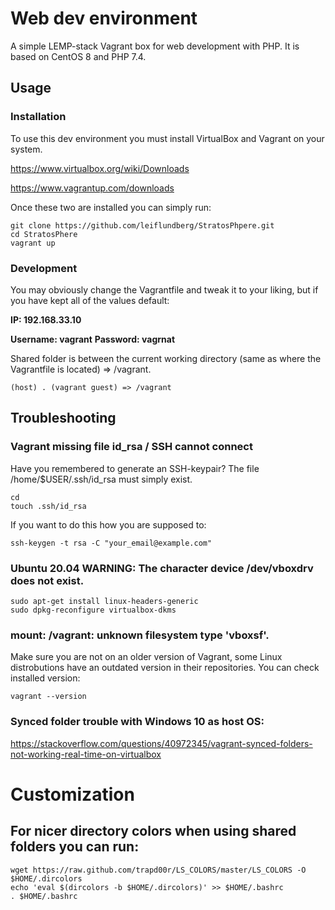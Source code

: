 # Web dev environment
A simple LEMP-stack Vagrant box for web development with PHP. It is based on CentOS 8 and PHP 7.4.

## Usage
### Installation
To use this dev environment you must install VirtualBox and Vagrant on your system. 

https://www.virtualbox.org/wiki/Downloads

https://www.vagrantup.com/downloads

Once these two are installed you can simply run:

```
git clone https://github.com/leiflundberg/StratosPhpere.git
cd StratosPhere
vagrant up
```

### Development
You may obviously change the Vagrantfile and tweak it to your liking, but if you have kept all of the values default:

**IP: 192.168.33.10**

**Username: vagrant**
**Password: vagrnat**

Shared folder is between the current working directory (same as where the Vagrantfile is located) => /vagrant.
```
(host) . (vagrant guest) => /vagrant
```

## Troubleshooting

### Vagrant missing file id_rsa / SSH cannot connect
Have you remembered to generate an SSH-keypair? The file /home/$USER/.ssh/id_rsa must simply exist.
```
cd
touch .ssh/id_rsa
```
If you want to do this how you are supposed to: 
```
ssh-keygen -t rsa -C "your_email@example.com"

```

### Ubuntu 20.04 WARNING: The character device /dev/vboxdrv does not exist.
```
sudo apt-get install linux-headers-generic
sudo dpkg-reconfigure virtualbox-dkms
```

### mount: /vagrant: unknown filesystem type 'vboxsf'.
Make sure you are not on an older version of Vagrant, some Linux distrobutions have an outdated version in their repositories. You can check installed version:
```
vagrant --version 
```

### Synced folder trouble with Windows 10 as host OS:
https://stackoverflow.com/questions/40972345/vagrant-synced-folders-not-working-real-time-on-virtualbox

# Customization
## For nicer directory colors when using shared folders you can run: 

```
wget https://raw.github.com/trapd00r/LS_COLORS/master/LS_COLORS -O $HOME/.dircolors
echo 'eval $(dircolors -b $HOME/.dircolors)' >> $HOME/.bashrc
. $HOME/.bashrc
```

